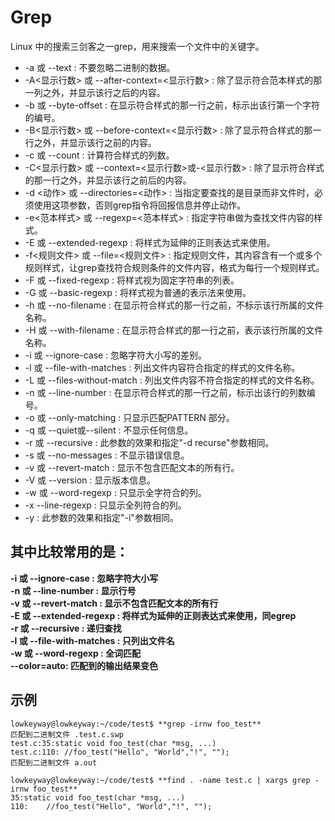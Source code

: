# Grep

Linux 中的搜索三剑客之一grep，用来搜索一个文件中的关键字。

+ -a 或 --text : 不要忽略二进制的数据。
+ -A<显示行数> 或 --after-context=<显示行数> : 除了显示符合范本样式的那一列之外，并显示该行之后的内容。
+ -b 或 --byte-offset : 在显示符合样式的那一行之前，标示出该行第一个字符的编号。
+ -B<显示行数> 或 --before-context=<显示行数> : 除了显示符合样式的那一行之外，并显示该行之前的内容。
+ -c 或 --count : 计算符合样式的列数。
+ -C<显示行数> 或 --context=<显示行数>或-<显示行数> : 除了显示符合样式的那一行之外，并显示该行之前后的内容。
+ -d <动作> 或 --directories=<动作> : 当指定要查找的是目录而非文件时，必须使用这项参数，否则grep指令将回报信息并停止动作。
+ -e<范本样式> 或 --regexp=<范本样式> : 指定字符串做为查找文件内容的样式。
+ -E 或 --extended-regexp : 将样式为延伸的正则表达式来使用。
+ -f<规则文件> 或 --file=<规则文件> : 指定规则文件，其内容含有一个或多个规则样式，让grep查找符合规则条件的文件内容，格式为每行一个规则样式。
+ -F 或 --fixed-regexp : 将样式视为固定字符串的列表。
+ -G 或 --basic-regexp : 将样式视为普通的表示法来使用。
+ -h 或 --no-filename : 在显示符合样式的那一行之前，不标示该行所属的文件名称。
+ -H 或 --with-filename : 在显示符合样式的那一行之前，表示该行所属的文件名称。
+ -i 或 --ignore-case : 忽略字符大小写的差别。
+ -l 或 --file-with-matches : 列出文件内容符合指定的样式的文件名称。
+ -L 或 --files-without-match : 列出文件内容不符合指定的样式的文件名称。
+ -n 或 --line-number : 在显示符合样式的那一行之前，标示出该行的列数编号。
+ -o 或 --only-matching : 只显示匹配PATTERN 部分。
+ -q 或 --quiet或--silent : 不显示任何信息。
+ -r 或 --recursive : 此参数的效果和指定"-d recurse"参数相同。
+ -s 或 --no-messages : 不显示错误信息。
+ -v 或 --revert-match : 显示不包含匹配文本的所有行。
+ -V 或 --version : 显示版本信息。
+ -w 或 --word-regexp : 只显示全字符合的列。
+ -x --line-regexp : 只显示全列符合的列。
+ -y : 此参数的效果和指定"-i"参数相同。 


## 其中比较常用的是： 

**-i 或 --ignore-case : 忽略字符大小写**  
**-n 或 --line-number : 显示行号**  
**-v 或 --revert-match : 显示不包含匹配文本的所有行**  
**-E 或 --extended-regexp : 将样式为延伸的正则表达式来使用，同egrep**  
**-r 或 --recursive : 递归查找**  
**-l 或 --file-with-matches : 只列出文件名**  
**-w 或 --word-regexp : 全词匹配**  
**--color=auto: 匹配到的输出结果变色**  

## 示例

```
lowkeyway@lowkeyway:~/code/test$ **grep -irnw foo_test**  
匹配到二进制文件 .test.c.swp  
test.c:35:static void foo_test(char *msg, ...)  
test.c:110:	//foo_test("Hello", "World","!", "");  
匹配到二进制文件 a.out  

lowkeyway@lowkeyway:~/code/test$ **find . -name test.c | xargs grep -irnw foo_test**  
35:static void foo_test(char *msg, ...)  
110:	//foo_test("Hello", "World","!", "");  

```
